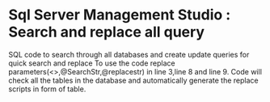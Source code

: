 # Sql Server Management Studio : Search and replace all query
SQL code to search through all databases and create update queries for quick search and replace
To use the code replace parameters(<<Database Name>>,@SearchStr,@replacestr) in line 3,line 8 and line 9. Code will check all the tables in the database and 
automatically generate the replace scripts in form of table. 

